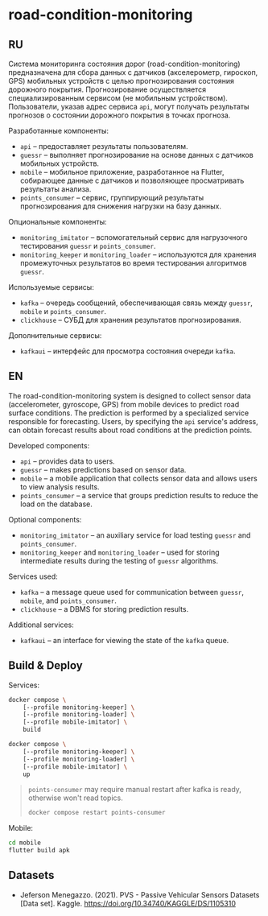 # road-condition-monitoring

## RU

Система мониторинга состояния дорог (road-condition-monitoring) предназначена для сбора данных с датчиков (акселерометр, гироскоп, GPS) мобильных устройств с целью прогнозирования состояния дорожного покрытия. Прогнозирование осуществляется специализированным сервисом (не мобильным устройством). Пользователи, указав адрес сервиса `api`, могут получать результаты прогнозов о состоянии дорожного покрытия в точках прогноза.

Разработанные компоненты:
- `api` – предоставляет результаты пользователям.
- `guessr` – выполняет прогнозирование на основе данных с датчиков мобильных устройств.
- `mobile` – мобильное приложение, разработанное на Flutter, собирающее данные с датчиков и позволяющее просматривать результаты анализа.
- `points_consumer` – сервис, группирующий результаты прогнозирования для снижения нагрузки на базу данных.

Опциональные компоненты:
- `monitoring_imitator` – вспомогательный сервис для нагрузочного тестирования `guessr` и `points_consumer`.
- `monitoring_keeper` и `monitoring_loader` – используются для хранения промежуточных результатов во время тестирования алгоритмов `guessr`.

Используемые сервисы:
- `kafka` – очередь сообщений, обеспечивающая связь между `guessr`, `mobile` и `points_consumer`.
- `clickhouse` – СУБД для хранения результатов прогнозирования.

Дополнительные сервисы:
- `kafkaui` – интерфейс для просмотра состояния очереди `kafka`.

## EN

The road-condition-monitoring system is designed to collect sensor data (accelerometer, gyroscope, GPS) from mobile devices to predict road surface conditions. The prediction is performed by a specialized service responsible for forecasting. Users, by specifying the `api` service's address, can obtain forecast results about road conditions at the prediction points.

Developed components:
- `api` – provides data to users.
- `guessr` – makes predictions based on sensor data.
- `mobile` – a mobile application that collects sensor data and allows users to view analysis results.
- `points_consumer` – a service that groups prediction results to reduce the load on the database.

Optional components:
- `monitoring_imitator` – an auxiliary service for load testing `guessr` and `points_consumer`.
- `monitoring_keeper` and `monitoring_loader` – used for storing intermediate results during the testing of `guessr` algorithms.

Services used:
- `kafka` – a message queue used for communication between `guessr`, `mobile`, and `points_consumer`.
- `clickhouse` – a DBMS for storing prediction results.

Additional services:
- `kafkaui` – an interface for viewing the state of the `kafka` queue.


## Build & Deploy

Services:

```sh
docker compose \
    [--profile monitoring-keeper] \
    [--profile monitoring-loader] \
    [--profile mobile-imitator] \
    build

docker compose \
    [--profile monitoring-keeper] \
    [--profile monitoring-loader] \
    [--profile mobile-imitator] \
    up
```

> `points-consumer` may require manual restart after kafka is ready, otherwise won't read topics.
> ```sh
> docker compose restart points-consumer
> ```

Mobile:

```sh
cd mobile
flutter build apk
```

## Datasets

- Jeferson Menegazzo. (2021). PVS - Passive Vehicular Sensors Datasets [Data set]. Kaggle. https://doi.org/10.34740/KAGGLE/DS/1105310
